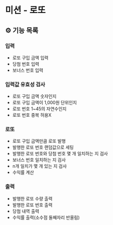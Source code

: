 # 미션 - 로또

## ⚙️ 기능 목록

### 입력

- 로또 구입 금액 입력
- 당첨 번호 입력
- 보너스 번호 입력

### 입력값 유효성 검사

- 로또 구입 금액 숫자인지
- 로또 구입 금액이 1,000원 단위인지 
- 로또 번호 1~45의 자연수인지
- 로또 번호 중복 허용X

### 로또

- 로또 구입 금액만큼 로또 발행
- 발행한 로또 번호 랜덤값으로 세팅 
- 발행한 로또 번호와 당첨 번호 몇 개 일치하는 지 검사
- 보너스 번호 일치하는 지 검사
- n개 일치가 몇 개 있는 지 검사
- 수익률 계산

### 출력

- 발행한 로또 수량 출력
- 발행한 로또 번호 출력
- 당첨 내역 출력
- 수익률 출력(소수점 둘째자리 반올림)